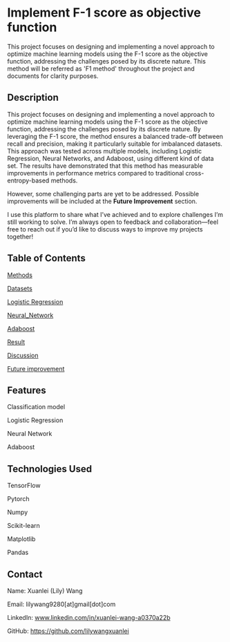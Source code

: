 # Implement F-1 score as objective function
This project focuses on designing and implementing a novel approach to optimize machine learning models using the F-1 score as the objective function, addressing the challenges posed by its discrete nature. This method will be referred as 'F1 method' throughout the project and documents for clarity purposes.

## Description
This project focuses on designing and implementing a novel approach to optimize machine learning models using the F-1 score as the objective function, addressing the challenges posed by its discrete nature. By leveraging the F-1 score, the method ensures a balanced trade-off between recall and precision, making it particularly suitable for imbalanced datasets. This approach was tested across multiple models, including Logistic Regression, Neural Networks, and Adaboost, using different kind of data set. The results have demonstrated that this method has measurable improvements in performance metrics compared to traditional cross-entropy-based methods.

However, some challenging parts are yet to be addressed. Possible improvements will be included at the **Future Improvement** section. 

I use this platform to share what I’ve achieved and to explore challenges I’m still working to solve. I’m always open to feedback and collaboration—feel free to reach out if you’d like to discuss ways to improve my projects together!

## Table of Contents
[Methods](Methods.md)

[Datasets](Datasets.md)

[Logistic Regression](Logistic_Regression.md)

[Neural_Network](Neural_Network.md)

[Adaboost](Adaboost.md)

[Result](Test_Result.md)

[Discussion](Discussion.md)

[Future improvement](Future_improvement.md)

## Features
Classification model

Logistic Regression

Neural Network

Adaboost


## Technologies Used
TensorFlow

Pytorch

Numpy

Scikit-learn

Matplotlib

Pandas

## Contact
Name: Xuanlei (Lily) Wang

Email: lilywang9280[at]gmail[dot]com

LinkedIn: www.linkedin.com/in/xuanlei-wang-a0370a22b

GitHub: https://github.com/lilywangxuanlei

